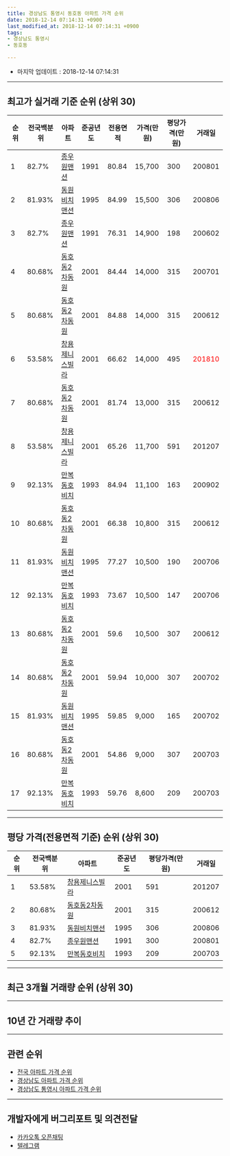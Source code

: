 ```yaml
---
title: 경상남도 통영시 동호동 아파트 가격 순위
date: 2018-12-14 07:14:31 +0900
last_modified_at: 2018-12-14 07:14:31 +0900
tags:
- 경상남도 통영시
- 동호동

---
```


* 마지막 업데이트 : 2018-12-14 07:14:31

---

## 최고가 실거래 기준 순위 (상위 30)


|순위|전국백분위|아파트|준공년도|전용면적|가격(만원)|평당가격(만원)|거래일|
|---|---|---|---|---|---|---|---|
|1|82.7%|[종우원맨션](https://search.naver.com/search.naver?query=%EA%B2%BD%EC%83%81%EB%82%A8%EB%8F%84+%ED%86%B5%EC%98%81%EC%8B%9C+%EB%8F%99%ED%98%B8%EB%8F%99+%EC%A2%85%EC%9A%B0%EC%9B%90%EB%A7%A8%EC%85%98)|1991|80.84|15,700|300|200801|
|2|81.93%|[동원비치맨션](https://search.naver.com/search.naver?query=%EA%B2%BD%EC%83%81%EB%82%A8%EB%8F%84+%ED%86%B5%EC%98%81%EC%8B%9C+%EB%8F%99%ED%98%B8%EB%8F%99+%EB%8F%99%EC%9B%90%EB%B9%84%EC%B9%98%EB%A7%A8%EC%85%98)|1995|84.99|15,500|306|200806|
|3|82.7%|[종우원맨션](https://search.naver.com/search.naver?query=%EA%B2%BD%EC%83%81%EB%82%A8%EB%8F%84+%ED%86%B5%EC%98%81%EC%8B%9C+%EB%8F%99%ED%98%B8%EB%8F%99+%EC%A2%85%EC%9A%B0%EC%9B%90%EB%A7%A8%EC%85%98)|1991|76.31|14,900|198|200602|
|4|80.68%|[동호동2차동원](https://search.naver.com/search.naver?query=%EA%B2%BD%EC%83%81%EB%82%A8%EB%8F%84+%ED%86%B5%EC%98%81%EC%8B%9C+%EB%8F%99%ED%98%B8%EB%8F%99+%EB%8F%99%ED%98%B8%EB%8F%992%EC%B0%A8%EB%8F%99%EC%9B%90)|2001|84.44|14,000|315|200701|
|5|80.68%|[동호동2차동원](https://search.naver.com/search.naver?query=%EA%B2%BD%EC%83%81%EB%82%A8%EB%8F%84+%ED%86%B5%EC%98%81%EC%8B%9C+%EB%8F%99%ED%98%B8%EB%8F%99+%EB%8F%99%ED%98%B8%EB%8F%992%EC%B0%A8%EB%8F%99%EC%9B%90)|2001|84.88|14,000|315|200612|
|6|53.58%|[창용제니스빌라](https://search.naver.com/search.naver?query=%EA%B2%BD%EC%83%81%EB%82%A8%EB%8F%84+%ED%86%B5%EC%98%81%EC%8B%9C+%EB%8F%99%ED%98%B8%EB%8F%99+%EC%B0%BD%EC%9A%A9%EC%A0%9C%EB%8B%88%EC%8A%A4%EB%B9%8C%EB%9D%BC)|2001|66.62|14,000|495|<span style="color:red">201810</span>|
|7|80.68%|[동호동2차동원](https://search.naver.com/search.naver?query=%EA%B2%BD%EC%83%81%EB%82%A8%EB%8F%84+%ED%86%B5%EC%98%81%EC%8B%9C+%EB%8F%99%ED%98%B8%EB%8F%99+%EB%8F%99%ED%98%B8%EB%8F%992%EC%B0%A8%EB%8F%99%EC%9B%90)|2001|81.74|13,000|315|200612|
|8|53.58%|[창용제니스빌라](https://search.naver.com/search.naver?query=%EA%B2%BD%EC%83%81%EB%82%A8%EB%8F%84+%ED%86%B5%EC%98%81%EC%8B%9C+%EB%8F%99%ED%98%B8%EB%8F%99+%EC%B0%BD%EC%9A%A9%EC%A0%9C%EB%8B%88%EC%8A%A4%EB%B9%8C%EB%9D%BC)|2001|65.26|11,700|591|201207|
|9|92.13%|[만복동호비치](https://search.naver.com/search.naver?query=%EA%B2%BD%EC%83%81%EB%82%A8%EB%8F%84+%ED%86%B5%EC%98%81%EC%8B%9C+%EB%8F%99%ED%98%B8%EB%8F%99+%EB%A7%8C%EB%B3%B5%EB%8F%99%ED%98%B8%EB%B9%84%EC%B9%98)|1993|84.94|11,100|163|200902|
|10|80.68%|[동호동2차동원](https://search.naver.com/search.naver?query=%EA%B2%BD%EC%83%81%EB%82%A8%EB%8F%84+%ED%86%B5%EC%98%81%EC%8B%9C+%EB%8F%99%ED%98%B8%EB%8F%99+%EB%8F%99%ED%98%B8%EB%8F%992%EC%B0%A8%EB%8F%99%EC%9B%90)|2001|66.38|10,800|315|200612|
|11|81.93%|[동원비치맨션](https://search.naver.com/search.naver?query=%EA%B2%BD%EC%83%81%EB%82%A8%EB%8F%84+%ED%86%B5%EC%98%81%EC%8B%9C+%EB%8F%99%ED%98%B8%EB%8F%99+%EB%8F%99%EC%9B%90%EB%B9%84%EC%B9%98%EB%A7%A8%EC%85%98)|1995|77.27|10,500|190|200706|
|12|92.13%|[만복동호비치](https://search.naver.com/search.naver?query=%EA%B2%BD%EC%83%81%EB%82%A8%EB%8F%84+%ED%86%B5%EC%98%81%EC%8B%9C+%EB%8F%99%ED%98%B8%EB%8F%99+%EB%A7%8C%EB%B3%B5%EB%8F%99%ED%98%B8%EB%B9%84%EC%B9%98)|1993|73.67|10,500|147|200706|
|13|80.68%|[동호동2차동원](https://search.naver.com/search.naver?query=%EA%B2%BD%EC%83%81%EB%82%A8%EB%8F%84+%ED%86%B5%EC%98%81%EC%8B%9C+%EB%8F%99%ED%98%B8%EB%8F%99+%EB%8F%99%ED%98%B8%EB%8F%992%EC%B0%A8%EB%8F%99%EC%9B%90)|2001|59.6|10,500|307|200612|
|14|80.68%|[동호동2차동원](https://search.naver.com/search.naver?query=%EA%B2%BD%EC%83%81%EB%82%A8%EB%8F%84+%ED%86%B5%EC%98%81%EC%8B%9C+%EB%8F%99%ED%98%B8%EB%8F%99+%EB%8F%99%ED%98%B8%EB%8F%992%EC%B0%A8%EB%8F%99%EC%9B%90)|2001|59.94|10,000|307|200702|
|15|81.93%|[동원비치맨션](https://search.naver.com/search.naver?query=%EA%B2%BD%EC%83%81%EB%82%A8%EB%8F%84+%ED%86%B5%EC%98%81%EC%8B%9C+%EB%8F%99%ED%98%B8%EB%8F%99+%EB%8F%99%EC%9B%90%EB%B9%84%EC%B9%98%EB%A7%A8%EC%85%98)|1995|59.85|9,000|165|200702|
|16|80.68%|[동호동2차동원](https://search.naver.com/search.naver?query=%EA%B2%BD%EC%83%81%EB%82%A8%EB%8F%84+%ED%86%B5%EC%98%81%EC%8B%9C+%EB%8F%99%ED%98%B8%EB%8F%99+%EB%8F%99%ED%98%B8%EB%8F%992%EC%B0%A8%EB%8F%99%EC%9B%90)|2001|54.86|9,000|307|200703|
|17|92.13%|[만복동호비치](https://search.naver.com/search.naver?query=%EA%B2%BD%EC%83%81%EB%82%A8%EB%8F%84+%ED%86%B5%EC%98%81%EC%8B%9C+%EB%8F%99%ED%98%B8%EB%8F%99+%EB%A7%8C%EB%B3%B5%EB%8F%99%ED%98%B8%EB%B9%84%EC%B9%98)|1993|59.76|8,600|209|200703|


---

## 평당 가격(전용면적 기준) 순위 (상위 30)


|순위|전국백분위|아파트|준공년도|평당가격(만원)|거래일|
|---|---|---|---|---|---|
|1|53.58%|[창용제니스빌라](https://search.naver.com/search.naver?query=%EA%B2%BD%EC%83%81%EB%82%A8%EB%8F%84+%ED%86%B5%EC%98%81%EC%8B%9C+%EB%8F%99%ED%98%B8%EB%8F%99+%EC%B0%BD%EC%9A%A9%EC%A0%9C%EB%8B%88%EC%8A%A4%EB%B9%8C%EB%9D%BC)|2001|591|201207|
|2|80.68%|[동호동2차동원](https://search.naver.com/search.naver?query=%EA%B2%BD%EC%83%81%EB%82%A8%EB%8F%84+%ED%86%B5%EC%98%81%EC%8B%9C+%EB%8F%99%ED%98%B8%EB%8F%99+%EB%8F%99%ED%98%B8%EB%8F%992%EC%B0%A8%EB%8F%99%EC%9B%90)|2001|315|200612|
|3|81.93%|[동원비치맨션](https://search.naver.com/search.naver?query=%EA%B2%BD%EC%83%81%EB%82%A8%EB%8F%84+%ED%86%B5%EC%98%81%EC%8B%9C+%EB%8F%99%ED%98%B8%EB%8F%99+%EB%8F%99%EC%9B%90%EB%B9%84%EC%B9%98%EB%A7%A8%EC%85%98)|1995|306|200806|
|4|82.7%|[종우원맨션](https://search.naver.com/search.naver?query=%EA%B2%BD%EC%83%81%EB%82%A8%EB%8F%84+%ED%86%B5%EC%98%81%EC%8B%9C+%EB%8F%99%ED%98%B8%EB%8F%99+%EC%A2%85%EC%9A%B0%EC%9B%90%EB%A7%A8%EC%85%98)|1991|300|200801|
|5|92.13%|[만복동호비치](https://search.naver.com/search.naver?query=%EA%B2%BD%EC%83%81%EB%82%A8%EB%8F%84+%ED%86%B5%EC%98%81%EC%8B%9C+%EB%8F%99%ED%98%B8%EB%8F%99+%EB%A7%8C%EB%B3%B5%EB%8F%99%ED%98%B8%EB%B9%84%EC%B9%98)|1993|209|200703|


---

## 최근 3개월 거래량 순위 (상위 30)


<div style="width:100%;">
    <canvas id="deal_count_ranking" height="250"></canvas>
</div>


<script>
new Chart(document.getElementById("deal_count_ranking"), {
    type: 'horizontalBar',
    data: {
        labels: ['동원비치맨션', '만복동호비치', '창용제니스빌라'],
        datasets: [{
            label: '실거래 수',
            data: [6, 2, 1],
            borderColor: "rgba(255, 0, 128, 1)",
            backgroundColor: "rgba(255, 0, 128, 0.5)",
            fill: false,
        }]
    },
    options: {
        responsive: true,
        title: {
            display: true,
            text: '최근 3개월 거래량 순위'
        },
        tooltips: {
            mode: 'index',
            intersect: false,
            callbacks: {
                title: function(tooltipItems, data) {
                    return "실거래 수:";
                },
                label: function(tooltipItem, data) {
                    return data.labels[tooltipItem.index] + ": " + tooltipItem.xLabel;
                }
            }
        },
        hover: {
            mode: 'nearest',
            intersect: true
        },
        scales: {
            xAxes: [{
                display: true,
                scaleLabel: {
                    display: true,
                    labelString: '실거래 수'
                },
                ticks: {
                    suggestedMin: 0,
                }
            }],
            yAxes: [{
                display: true,
                ticks: {
                    autoSkip: false,
                    callback: function(value, index, values) {
                        if (value.length > 15)
                            return value.substr(0, 13) + "...";
                        else
                            return value;
                    }
                },
                scaleLabel: {
                    display: false,
                }
            }]
        }
    }
});

</script>


---

## 10년 간 거래량 추이


<div style="width:100%;">
    <canvas id="deal_progress" height="250"></canvas>
</div>

<script>
new Chart(document.getElementById("deal_progress"), {
    type: 'line',
    data: {
        labels: ['200812','200901','200902','200903','200904','200905','200906','200907','200908','200909','200910','200911','200912','201001','201002','201003','201004','201005','201006','201007','201008','201009','201010','201011','201012','201101','201102','201103','201104','201105','201106','201107','201108','201109','201110','201111','201112','201201','201202','201203','201204','201205','201206','201207','201208','201209','201210','201211','201212','201301','201302','201303','201304','201305','201306','201307','201308','201309','201310','201311','201312','201401','201402','201403','201404','201405','201406','201407','201408','201409','201410','201411','201412','201501','201502','201503','201504','201505','201506','201507','201508','201509','201510','201511','201512','201601','201602','201603','201604','201605','201606','201607','201608','201609','201610','201611','201612','201701','201702','201703','201704','201705','201706','201707','201708','201709','201710','201711','201712','201801','201802','201803','201804','201805','201806','201807','201808','201809','201810','201811','201812'],
        datasets: [{
            label: '실거래 수',
            pointRadius: 1,
            data: [14, 2, 6, 6, 4, 6, 1, 1, 4, 3, 5, 2, 7, 2, 2, 7, 3, 2, 3, 2, 1, 2, 6, 3, 3, 2, 4, 5, 7, 3, 3, 0, 1, 3, 5, 3, 3, 1, 4, 1, 2, 3, 1, 3, 3, 2, 8, 2, 2, 3, 8, 3, 3, 6, 3, 4, 1, 2, 4, 5, 2, 0, 3, 2, 5, 6, 3, 5, 4, 6, 5, 3, 7, 1, 2, 1, 6, 5, 3, 4, 5, 2, 6, 2, 1, 1, 4, 3, 3, 0, 0, 1, 1, 1, 3, 2, 2, 1, 2, 3, 1, 1, 1, 1, 0, 2, 1, 4, 0, 1, 1, 5, 1, 0, 1, 2, 1, 0, 6, 3, 0],
            borderColor: "rgba(255, 201, 14, 1)",
            backgroundColor: "rgba(255, 201, 14, 0.5)",
            fill: true,
        }]
    },
    options: {
        responsive: true,
        title: {
            display: true,
            text: '10년간 거래량 추이'
        },
        tooltips: {
            mode: 'index',
            intersect: false,
        },
        hover: {
            mode: 'nearest',
            intersect: true
        },
        scales: {
            xAxes: [{
                display: true,
                scaleLabel: {
                    display: true,
                    labelString: '년/월'
                }
            }],
            yAxes: [{
                display: true,
                ticks: {
                    suggestedMin: 0,
                },
                scaleLabel: {
                    display: true,
                    labelString: '실거래 수'
                }
            }]
        }
    }
});

</script>


---

## 관련 순위

- [전국 아파트 가격 순위](https://inasie.github.io/apt-ranking/전국)
- [경상남도 아파트 가격 순위](https://inasie.github.io/apt-ranking/경상남도)
- [경상남도 통영시 아파트 가격 순위](https://inasie.github.io/apt-ranking/경상남도-통영시)


---

## 개발자에게 버그리포트 및 의견전달

- [카카오톡 오픈채팅](https://open.kakao.com/o/gLJUAP4)
- [텔레그램](https://t.me/inasie)

